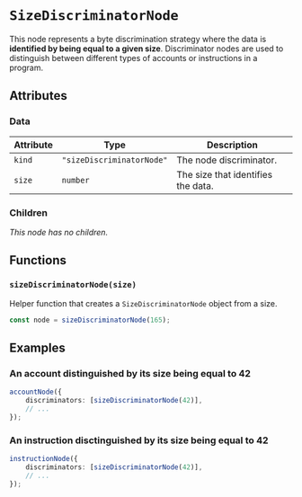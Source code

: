 # `SizeDiscriminatorNode`

This node represents a byte discrimination strategy where the data is **identified by being equal to a given size**. Discriminator nodes are used to distinguish between different types of accounts or instructions in a program.

## Attributes

### Data

| Attribute | Type                      | Description                        |
| --------- | ------------------------- | ---------------------------------- |
| `kind`    | `"sizeDiscriminatorNode"` | The node discriminator.            |
| `size`    | `number`                  | The size that identifies the data. |

### Children

_This node has no children._

## Functions

### `sizeDiscriminatorNode(size)`

Helper function that creates a `SizeDiscriminatorNode` object from a size.

```ts
const node = sizeDiscriminatorNode(165);
```

## Examples

### An account distinguished by its size being equal to 42

```ts
accountNode({
    discriminators: [sizeDiscriminatorNode(42)],
    // ...
});
```

### An instruction disctinguished by its size being equal to 42

```ts
instructionNode({
    discriminators: [sizeDiscriminatorNode(42)],
    // ...
});
```
